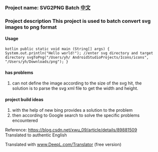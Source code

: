 ### Project name: SVG2PNG Batch [中文](https://github.com/HaiYangCode/svg2png/blob/main/README_zh.md)

### Project description This project is used to batch convert svg images to png format

#### Usage
```kotlin public static void main (String[] args) { System.out.println("Hello world!"); //enter svg directory and target directory svgToPng("/Users/yh/ AndroidStudioProjects/Icons/icons", "/Users/yh/Downloads/png"); } ```

#### has problems
1. can not define the image according to the size of the svg hit, the solution is to parse the svg xml file to get the width and height.

#### project build ideas
1. with the help of new bing provides a solution to the problem
2. then according to Google search to solve the specific problems encountered

Reference: https://blog.csdn.net/xwu_09/article/details/89881509 Translated to authentic English

Translated with www.DeepL.com/Translator (free version)